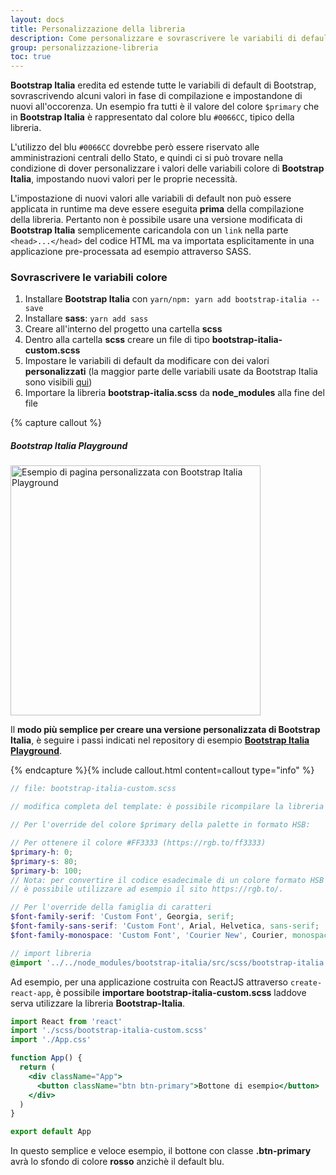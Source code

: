 ```yaml
---
layout: docs
title: Personalizzazione della libreria
description: Come personalizzare e sovrascrivere le variabili di default della libreria (es. colori, font-family, misure, ecc.)
group: personalizzazione-libreria
toc: true
---
```


**Bootstrap Italia** eredita ed estende tutte le variabili di default di Bootstrap, sovrascrivendo alcuni valori in fase di compilazione e impostandone di nuovi all'occorenza.
Un esempio fra tutti è il valore del colore `$primary` che in **Bootstrap Italia** è rappresentato dal colore blu `#0066CC`, tipico della libreria.

L'utilizzo del blu `#0066CC` dovrebbe però essere riservato alle amministrazioni centrali dello Stato, e quindi ci si può trovare nella condizione di dover personalizzare i valori delle variabili colore di **Bootstrap Italia**, impostando nuovi valori per le proprie necessità.

L'impostazione di nuovi valori alle variabili di default non può essere applicata in runtime ma deve essere eseguita **prima** della compilazione della libreria. Pertanto non è possibile usare una versione modificata di **Bootstrap Italia** semplicemente caricandola con un `link` nella parte `<head>...</head>` del codice HTML ma va importata esplicitamente in una applicazione pre-processata ad esempio attraverso SASS.

### Sovrascrivere le variabili colore

1. Installare **Bootstrap Italia** con `yarn/npm: yarn add bootstrap-italia --save`
2. Installare **sass**: `yarn add sass`
3. Creare all'interno del progetto una cartella **scss**
4. Dentro alla cartella **scss** creare un file di tipo **bootstrap-italia-custom.scss**
5. Impostare le variabili di default da modificare con dei valori **personalizzati** (la maggior parte delle variabili usate da Bootstrap Italia sono visibili [qui](https://github.com/italia/bootstrap-italia/blob/master/src/scss/))
6. Importare la libreria **bootstrap-italia.scss** da **node_modules** alla fine del file

{% capture callout %}

##### Bootstrap Italia Playground

<div class="text-center">
<img class="rounded" src="{{ site.baseurl }}/docs/assets/img/bootstrap-italia-playground.png" width="400" alt="Esempio di pagina personalizzata con Bootstrap Italia Playground">
</div>

Il **modo più semplice per creare una versione personalizzata di Bootstrap Italia**, è seguire i passi indicati nel repository di esempio **[Bootstrap Italia Playground](https://github.com/italia/bootstrap-italia-playground)**.

{% endcapture %}{% include callout.html content=callout type="info" %}

```scss
// file: bootstrap-italia-custom.scss

// modifica completa del template: è possibile ricompilare la libreria modificando alcune variabili SCSS

// Per l'override del colore $primary della palette in formato HSB:

// Per ottenere il colore #FF3333 (https://rgb.to/ff3333)
$primary-h: 0;
$primary-s: 80;
$primary-b: 100;
// Nota: per convertire il codice esadecimale di un colore formato HSB
// è possibile utilizzare ad esempio il sito https://rgb.to/.

// Per l'override della famiglia di caratteri
$font-family-serif: 'Custom Font', Georgia, serif;
$font-family-sans-serif: 'Custom Font', Arial, Helvetica, sans-serif;
$font-family-monospace: 'Custom Font', 'Courier New', Courier, monospace;

// import libreria
@import '../../node_modules/bootstrap-italia/src/scss/bootstrap-italia.scss';
```

Ad esempio, per una applicazione costruita con ReactJS attraverso `create-react-app`, è possibile **importare bootstrap-italia-custom.scss** laddove serva utilizzare la libreria **Bootstrap-Italia**.

```jsx
import React from 'react'
import './scss/bootstrap-italia-custom.scss'
import './App.css'

function App() {
  return (
    <div className="App">
      <button className="btn btn-primary">Bottone di esempio</button>
    </div>
  )
}

export default App
```

In questo semplice e veloce esempio, il bottone con classe **.btn-primary** avrà lo sfondo di colore **rosso** anzichè il default blu.

